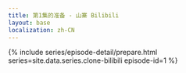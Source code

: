 ```yaml
---
title: 第1集的准备 - 山寨 Bilibili
layout: base
localization: zh-CN
---
```


{% include series/episode-detail/prepare.html
    series=site.data.series.clone-bilibili
    episode-id=1
%}